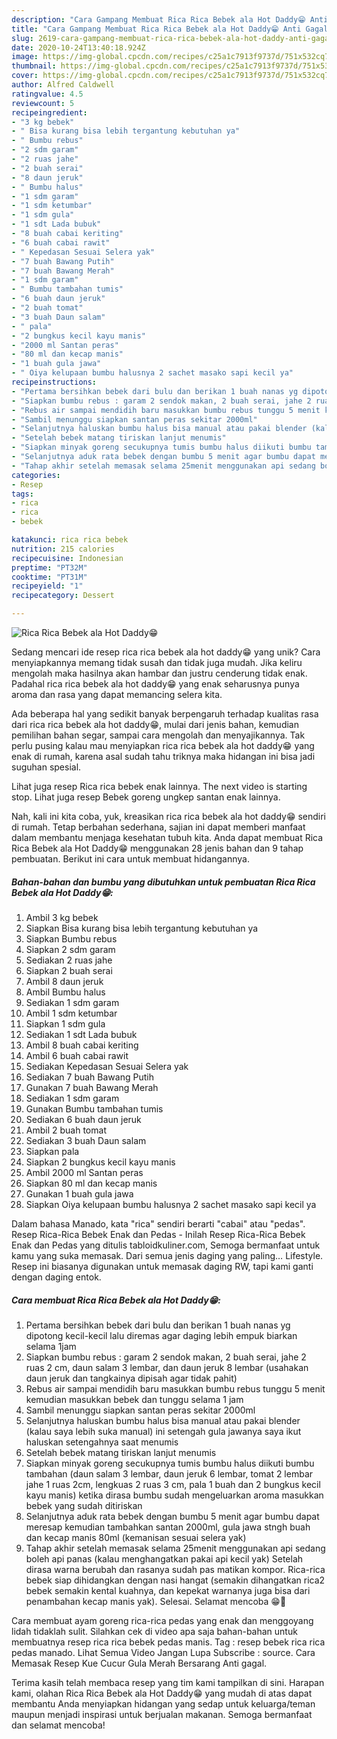 ```yaml
---
description: "Cara Gampang Membuat Rica Rica Bebek ala Hot Daddy😁 Anti Gagal"
title: "Cara Gampang Membuat Rica Rica Bebek ala Hot Daddy😁 Anti Gagal"
slug: 2619-cara-gampang-membuat-rica-rica-bebek-ala-hot-daddy-anti-gagal
date: 2020-10-24T13:40:18.924Z
image: https://img-global.cpcdn.com/recipes/c25a1c7913f9737d/751x532cq70/rica-rica-bebek-ala-hot-daddy😁-foto-resep-utama.jpg
thumbnail: https://img-global.cpcdn.com/recipes/c25a1c7913f9737d/751x532cq70/rica-rica-bebek-ala-hot-daddy😁-foto-resep-utama.jpg
cover: https://img-global.cpcdn.com/recipes/c25a1c7913f9737d/751x532cq70/rica-rica-bebek-ala-hot-daddy😁-foto-resep-utama.jpg
author: Alfred Caldwell
ratingvalue: 4.5
reviewcount: 5
recipeingredient:
- "3 kg bebek"
- " Bisa kurang bisa lebih tergantung kebutuhan ya"
- " Bumbu rebus"
- "2 sdm garam"
- "2 ruas jahe"
- "2 buah serai"
- "8 daun jeruk"
- " Bumbu halus"
- "1 sdm garam"
- "1 sdm ketumbar"
- "1 sdm gula"
- "1 sdt Lada bubuk"
- "8 buah cabai keriting"
- "6 buah cabai rawit"
- " Kepedasan Sesuai Selera yak"
- "7 buah Bawang Putih"
- "7 buah Bawang Merah"
- "1 sdm garam"
- " Bumbu tambahan tumis"
- "6 buah daun jeruk"
- "2 buah tomat"
- "3 buah Daun salam"
- " pala"
- "2 bungkus kecil kayu manis"
- "2000 ml Santan peras"
- "80 ml dan kecap manis"
- "1 buah gula jawa"
- " Oiya kelupaan bumbu halusnya 2 sachet masako sapi kecil ya"
recipeinstructions:
- "Pertama bersihkan bebek dari bulu dan berikan 1 buah nanas yg dipotong kecil-kecil lalu diremas agar daging lebih empuk biarkan selama 1jam"
- "Siapkan bumbu rebus : garam 2 sendok makan, 2 buah serai, jahe 2 ruas 2 cm, daun salam 3 lembar, dan daun jeruk 8 lembar (usahakan daun jeruk dan tangkainya dipisah agar tidak pahit)"
- "Rebus air sampai mendidih baru masukkan bumbu rebus tunggu 5 menit kemudian masukkan bebek dan tunggu selama 1 jam"
- "Sambil menunggu siapkan santan peras sekitar 2000ml"
- "Selanjutnya haluskan bumbu halus bisa manual atau pakai blender (kalau saya lebih suka manual) ini setengah gula jawanya saya ikut haluskan setengahnya saat menumis"
- "Setelah bebek matang tiriskan lanjut menumis"
- "Siapkan minyak goreng secukupnya tumis bumbu halus diikuti bumbu tambahan (daun salam 3 lembar, daun jeruk 6 lembar, tomat 2 lembar jahe 1 ruas 2cm, lengkuas 2 ruas 3 cm, pala 1 buah dan 2 bungkus kecil kayu manis) ketika dirasa bumbu sudah mengeluarkan aroma masukkan bebek yang sudah ditiriskan"
- "Selanjutnya aduk rata bebek dengan bumbu 5 menit agar bumbu dapat meresap kemudian tambahkan santan 2000ml, gula jawa stngh buah dan kecap manis 80ml (kemanisan sesuai selera yak)"
- "Tahap akhir setelah memasak selama 25menit menggunakan api sedang boleh api panas (kalau menghangatkan pakai api kecil yak) Setelah dirasa warna berubah dan rasanya sudah pas matikan kompor. Rica-rica bebek siap dihidangkan dengan nasi hangat (semakin dihangatkan rica2 bebek semakin kental kuahnya, dan kepekat warnanya juga bisa dari penambahan kecap manis yak). Selesai. Selamat mencoba 😁🙏"
categories:
- Resep
tags:
- rica
- rica
- bebek

katakunci: rica rica bebek 
nutrition: 215 calories
recipecuisine: Indonesian
preptime: "PT32M"
cooktime: "PT31M"
recipeyield: "1"
recipecategory: Dessert

---
```



![Rica Rica Bebek ala Hot Daddy😁](https://img-global.cpcdn.com/recipes/c25a1c7913f9737d/751x532cq70/rica-rica-bebek-ala-hot-daddy😁-foto-resep-utama.jpg)

Sedang mencari ide resep rica rica bebek ala hot daddy😁 yang unik? Cara menyiapkannya memang tidak susah dan tidak juga mudah. Jika keliru mengolah maka hasilnya akan hambar dan justru cenderung tidak enak. Padahal rica rica bebek ala hot daddy😁 yang enak seharusnya punya aroma dan rasa yang dapat memancing selera kita.

Ada beberapa hal yang sedikit banyak berpengaruh terhadap kualitas rasa dari rica rica bebek ala hot daddy😁, mulai dari jenis bahan, kemudian pemilihan bahan segar, sampai cara mengolah dan menyajikannya. Tak perlu pusing kalau mau menyiapkan rica rica bebek ala hot daddy😁 yang enak di rumah, karena asal sudah tahu triknya maka hidangan ini bisa jadi suguhan spesial.

Lihat juga resep Rica rica bebek enak lainnya. The next video is starting stop. Lihat juga resep Bebek goreng ungkep santan enak lainnya.


Nah, kali ini kita coba, yuk, kreasikan rica rica bebek ala hot daddy😁 sendiri di rumah. Tetap berbahan sederhana, sajian ini dapat memberi manfaat dalam membantu menjaga kesehatan tubuh kita. Anda dapat membuat Rica Rica Bebek ala Hot Daddy😁 menggunakan 28 jenis bahan dan 9 tahap pembuatan. Berikut ini cara untuk membuat hidangannya.

<!--inarticleads1-->

##### Bahan-bahan dan bumbu yang dibutuhkan untuk pembuatan Rica Rica Bebek ala Hot Daddy😁:

1. Ambil 3 kg bebek
1. Siapkan  Bisa kurang bisa lebih tergantung kebutuhan ya
1. Siapkan  Bumbu rebus
1. Siapkan 2 sdm garam
1. Sediakan 2 ruas jahe
1. Siapkan 2 buah serai
1. Ambil 8 daun jeruk
1. Ambil  Bumbu halus
1. Sediakan 1 sdm garam
1. Ambil 1 sdm ketumbar
1. Siapkan 1 sdm gula
1. Sediakan 1 sdt Lada bubuk
1. Ambil 8 buah cabai keriting
1. Ambil 6 buah cabai rawit
1. Sediakan  Kepedasan Sesuai Selera yak
1. Sediakan 7 buah Bawang Putih
1. Gunakan 7 buah Bawang Merah
1. Sediakan 1 sdm garam
1. Gunakan  Bumbu tambahan tumis
1. Sediakan 6 buah daun jeruk
1. Ambil 2 buah tomat
1. Sediakan 3 buah Daun salam
1. Siapkan  pala
1. Siapkan 2 bungkus kecil kayu manis
1. Ambil 2000 ml Santan peras
1. Siapkan 80 ml dan kecap manis
1. Gunakan 1 buah gula jawa
1. Siapkan  Oiya kelupaan bumbu halusnya 2 sachet masako sapi kecil ya


Dalam bahasa Manado, kata &#34;rica&#34; sendiri berarti &#34;cabai&#34; atau &#34;pedas&#34;. Resep Rica-Rica Bebek Enak dan Pedas - Inilah Resep Rica-Rica Bebek Enak dan Pedas yang ditulis tabloidkuliner.com, Semoga bermanfaat untuk kamu yang suka memasak. Dari semua jenis daging yang paling… Lifestyle. Resep ini biasanya digunakan untuk memasak daging RW, tapi kami ganti dengan daging entok. 

<!--inarticleads2-->

##### Cara membuat Rica Rica Bebek ala Hot Daddy😁:

1. Pertama bersihkan bebek dari bulu dan berikan 1 buah nanas yg dipotong kecil-kecil lalu diremas agar daging lebih empuk biarkan selama 1jam
1. Siapkan bumbu rebus : garam 2 sendok makan, 2 buah serai, jahe 2 ruas 2 cm, daun salam 3 lembar, dan daun jeruk 8 lembar (usahakan daun jeruk dan tangkainya dipisah agar tidak pahit)
1. Rebus air sampai mendidih baru masukkan bumbu rebus tunggu 5 menit kemudian masukkan bebek dan tunggu selama 1 jam
1. Sambil menunggu siapkan santan peras sekitar 2000ml
1. Selanjutnya haluskan bumbu halus bisa manual atau pakai blender (kalau saya lebih suka manual) ini setengah gula jawanya saya ikut haluskan setengahnya saat menumis
1. Setelah bebek matang tiriskan lanjut menumis
1. Siapkan minyak goreng secukupnya tumis bumbu halus diikuti bumbu tambahan (daun salam 3 lembar, daun jeruk 6 lembar, tomat 2 lembar jahe 1 ruas 2cm, lengkuas 2 ruas 3 cm, pala 1 buah dan 2 bungkus kecil kayu manis) ketika dirasa bumbu sudah mengeluarkan aroma masukkan bebek yang sudah ditiriskan
1. Selanjutnya aduk rata bebek dengan bumbu 5 menit agar bumbu dapat meresap kemudian tambahkan santan 2000ml, gula jawa stngh buah dan kecap manis 80ml (kemanisan sesuai selera yak)
1. Tahap akhir setelah memasak selama 25menit menggunakan api sedang boleh api panas (kalau menghangatkan pakai api kecil yak) Setelah dirasa warna berubah dan rasanya sudah pas matikan kompor. Rica-rica bebek siap dihidangkan dengan nasi hangat (semakin dihangatkan rica2 bebek semakin kental kuahnya, dan kepekat warnanya juga bisa dari penambahan kecap manis yak). Selesai. Selamat mencoba 😁🙏


Cara membuat ayam goreng rica-rica pedas yang enak dan menggoyang lidah tidaklah sulit. Silahkan cek di video apa saja bahan-bahan untuk membuatnya resep rica rica bebek pedas manis. Tag : resep bebek rica rica pedas manado. Lihat Semua Video Jangan Lupa Subscribe : source. Cara Memasak Resep Kue Cucur Gula Merah Bersarang Anti gagal. 

Terima kasih telah membaca resep yang tim kami tampilkan di sini. Harapan kami, olahan Rica Rica Bebek ala Hot Daddy😁 yang mudah di atas dapat membantu Anda menyiapkan hidangan yang sedap untuk keluarga/teman maupun menjadi inspirasi untuk berjualan makanan. Semoga bermanfaat dan selamat mencoba!
